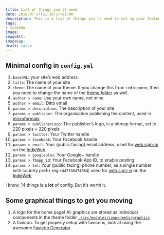 ```yaml
---
title: List of things you’ll need
date: 2018-07-17T21:10:57+01:00
description: This is a list of things you’ll need to set up your Indiego Hugo website
tags: 
- IndieGo
image: 
imageAlt: 
imageCap: 
draft: false
---
```


## Minimal config in `config.yml`

1. `baseURL`: your site’s web address
2. `title`: The name of your site
3. `theme`: The name of your theme. If you change this from `indiegomin`, then you need to change the name of the [theme folder](https://github.com/growdigital/indiego/tree/master/themes) as well.
4. `author > name`: Use your own name, not mine
5. `author > email`: Ditto email
6. `params > description`: The description of your site
7. `params > publisher`: The organisation publishing the content, used in [microformats](https://www.indiego.org.uk/social#microformats-used)
8. `params > publisherLogo`: The publisher’s logo, in a bitmap format, set to 220 pixels × 220 pixels
9. `params > twitter`: Your Twitter handle
10. `params > facebook`: Your Facebook handle
11. `params > email`: Your (public facing) email address, used for [web sign-in](http://microformats.org/wiki/web-sign-in) on the [IndieWeb](https://indieweb.org/How_to_set_up_web_sign-in_on_your_own_domain)
12. `params > googleplus`: Your Google+ handle
13. `params > fbapp_id`: Your Facebook App ID, to enable posting
14. `params > tel`: Your (public facing) phone number, as a single number with country prefix (eg `+447398474064`) used for [web sign-in](http://microformats.org/wiki/web-sign-in) on the [IndieWeb](https://indieweb.org/How_to_set_up_web_sign-in_on_your_own_domain)

I know, 14 things is a **lot** of config. But it’s worth it.

## Some graphical things to get you moving

1. A logo for the home page! All graphics are stored as individual components in the theme folder [`./src/modules/components/graphics`](https://github.com/growdigital/indiego/tree/master/themes/indiegomin/src/modules/components/graphics)
2. A favicon. To get properly setup with favicons, look at using the awesome [Favicon Generator](https://realfavicongenerator.net/)
